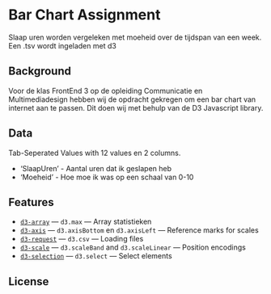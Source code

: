 # Bar Chart Assignment

Slaap uren worden vergeleken met moeheid over de tijdspan van een week. Een .tsv wordt ingeladen met d3

## Background


Voor de klas FrontEnd 3 op de opleiding Communicatie en Multimediadesign hebben wij de opdracht gekregen om een bar chart van internet aan te passen. Dit doen wij met behulp van de D3 Javascript library.


## Data

Tab-Seperated Values with 12 values en 2 columns.

* ‘SlaapUren’ - Aantal uren dat ik geslapen heb
* ‘Moeheid’  - Hoe moe ik was op een schaal van 0-10

## Features

*   [`d3-array`](https://github.com/d3/d3-array#api-reference)
    — `d3.max`
    — Array statistieken
*   [`d3-axis`](https://github.com/d3/d3-axis#api-reference)
    — `d3.axisBottom` en `d3.axisLeft`
    — Reference marks for scales
*   [`d3-request`](https://github.com/d3/d3-request#api-reference)
    — `d3.csv`
    — Loading files
*   [`d3-scale`](https://github.com/d3/d3-scale#api-reference)
    — `d3.scaleBand` and `d3.scaleLinear`
    — Position encodings
*   [`d3-selection`](https://github.com/d3/d3-selection#api-reference)
    — `d3.select`
    — Select elements

## License


[block]: https://bl.ocks.org/mbostock/3885304

[block-author]: https://github.com/mbostock

[cover]: preview.png

[url]: https://cmda-tt.github.io/course-17-18/class-1-bar/maridjuice/
